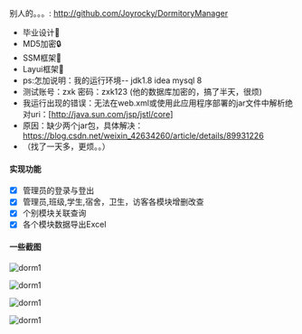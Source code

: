 别人的。。。:    http://github.com/Joyrocky/DormitoryManager
- 毕业设计💼
- MD5加密🔒
- SSM框架🎨
- Layui框架🎄
- ps:怎加说明：我的运行环境-- jdk1.8   idea    mysql 8 
- 测试账号：zxk  密码：zxk123    (他的数据库加密的，搞了半天，很烦)
- 我运行出现的错误：无法在web.xml或使用此应用程序部署的jar文件中解析绝对uri：[http://java.sun.com/jsp/jstl/core]
- 原因：缺少两个jar包，具体解决：https://blog.csdn.net/weixin_42634260/article/details/89931226
- （找了一天多，更烦。。）



#### 实现功能
- [x] 管理员的登录与登出  
- [x] 管理员,班级,学生,宿舍，卫生，访客各模块增删改查  
- [x] 个别模块关联查询  
- [x] 各个模块数据导出Excel

#### 一些截图
![dorm1](http://image.zxkidea.top/dorm1.png)

![dorm1](http://image.zxkidea.top/dorm2.png)

![dorm1](http://image.zxkidea.top/dorm3.png)

![dorm1](http://image.zxkidea.top/dorm4.png)


